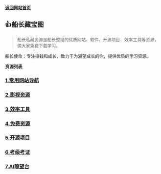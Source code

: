 [**返回网站首页**](/README.md)

## 👍**船长藏宝图**

> 船长私藏资源是船长整理的优质网站、软件、开源项目、效率工具等资源，供大家免费下载学习。

船长使命：专注搞钱和成长，致力于为渴望成长的你，提供优质的学习资源。

**资源列表**

### [1.常用网站导航](data/resource/01.常用网站导航.md)

### [2.影视资源](data/resource/02.影视资源.md)

### [3.效率工具](data/resource/03.效率工具.md)

### [4.免费资源](data/resource/04.免费资源.md)

### [5.开源项目](data/resource/05.开源项目.md)

### [6.考级考证](data/resource/06.考级考证.md)

### [7.AI瞭望台](data/resource/07.AI瞭望台.md)
